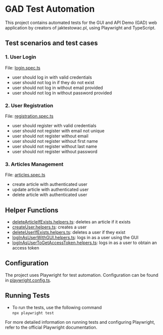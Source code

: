 # GAD Test Automation

This project contains automated tests for the GUI and API Demo (GAD) web application by creators of jaktestowac.pl, using Playwright and TypeScript.

## Test scenarios and test cases

### 1. User Login

File: [login.spec.ts](tests/e2e/login.spec.ts)

- user should log in with valid credentials
- user should not log in if they do not exist
- user should not log in without email provided
- user should not log in without password provided

### 2. User Registration

File: [registration.spec.ts](tests/e2e/registration.spec.ts)

- user should register with valid credentials
- user should not register with email not unique
- user should not register without email
- user should not register without first name
- user should not register without last name
- user should not register without password

### 3. Articles Management

File: [articles.spec.ts](tests/e2e/articles.spec.ts)

- create article with authenticated user
- update article with authenticated user
- delete article with authenticated user

## Helper Functions

- [deleteArticleIfExists.helpers.ts](helpers/articles/deleteArticleIfExists.helpers.ts): deletes an article if it exists
- [createUser.helpers.ts](helpers/users/createUser.helpers.ts): creates a user
- [deleteUserIfExists.helpers.ts](helpers/users/deleteUserIfExists.helpers.ts): deletes a user if they exist
- [logInAsUserWithGUI.helpers.ts](helpers/users/logInAsUserWithGUI.helpers.ts): logs in as a user using the GUI
- [logInAsUserToGetAccessToken.helpers.ts](helpers/users/logInAsUserToGetAccessToken.helpers.ts): logs in as a user to obtain an access token

## Configuration

The project uses Playwright for test automation. Configuration can be found in [playwright.config.ts](playwright.config.ts).

## Running Tests

- To run the tests, use the following command  
  `npx playwright test`

For more detailed information on running tests and configuring Playwright, refer to the official Playwright documentation.


